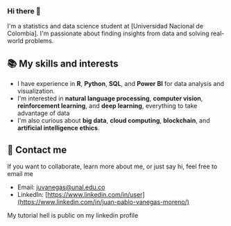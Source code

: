 ### Hi there 👋

I'm a statistics and data science student at [Universidad Nacional de Colombia]. I'm passionate about finding insights from data and solving real-world problems.

## 📚 My skills and interests

- I have experience in **R**, **Python**, **SQL**, and **Power BI** for data analysis and visualization.
- I'm interested in **natural language processing**, **computer vision**, **reinforcement learning**, and **deep learning**, everything to take advantage of data
- I'm also curious about **big data**, **cloud computing**, **blockchain**, and **artificial intelligence ethics**.


## 📩 Contact me

If you want to collaborate, learn more about me, or just say hi, feel free to email me 
- Email: juvanegas@unal.edu.co
- LinkedIn: [https://www.linkedin.com/in/user](https://www.linkedin.com/in/juan-pablo-vanegas-moreno/)

My tutorial hell is public on my linkedin profile 


<!--
**pablovanegas/pablovanegas** is a ✨ _special_ ✨ repository because its `README.md` (this file) appears on your GitHub profile.

Here are some ideas to get you started:

- 🔭 I’m currently working on ...
- 🌱 I’m currently learning ...
- 👯 I’m looking to collaborate on ...
- 🤔 I’m looking for help with ...
- 💬 Ask me about ...
- 📫 How to reach me: ...
- 😄 Pronouns: ...
- ⚡ Fun fact: ...
-->
